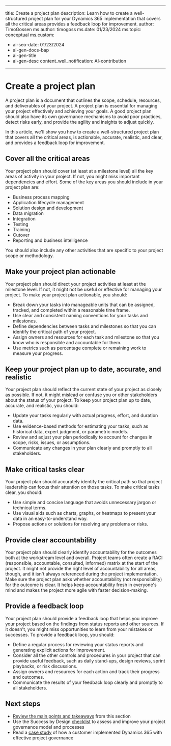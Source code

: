 ﻿---

title: Create a project plan
description: Learn how to create a well-structured project plan for your Dynamics 365 implementation that covers all the critical areas provides a feedback loop for improvement.
author: TimoGossen
ms.author: timogoss
ms.date: 01/23/2024
ms.topic: conceptual
ms.custom:
  - ai-seo-date: 01/23/2024
  - ai-gen-docs-bap
  - ai-gen-title
  - ai-gen-desc
content_well_notification: AI-contribution
---

# Create a project plan

A project plan is a document that outlines the scope, schedule, resources, and deliverables of your project. A project plan is essential for managing your project effectively and achieving your goals. A good project plan should also have its own governance mechanisms to avoid poor practices, detect risks early, and provide the agility and insights to adjust quickly.

In this article, we'll show you how to create a well-structured project plan that covers all the critical areas, is actionable, accurate, realistic, and clear, and provides a feedback loop for improvement.

## Cover all the critical areas

Your project plan should cover (at least at a milestone level) all the key areas of activity in your project. If not, you might miss important dependencies and effort. Some of the key areas you should include in your project plan are:

- Business process mapping
- Application lifecycle management
- Solution design and development
- Data migration
- Integration
- Testing
- Training
- Cutover
- Reporting and business intelligence

You should also include any other activities that are specific to your project scope or methodology.

## Make your project plan actionable

Your project plan should direct your project activities at least at the milestone level. If not, it might not be useful or effective for managing your project. To make your project plan actionable, you should:

- Break down your tasks into manageable units that can be assigned, tracked, and completed within a reasonable time frame.
- Use clear and consistent naming conventions for your tasks and milestones.
- Define dependencies between tasks and milestones so that you can identify the critical path of your project.
- Assign owners and resources for each task and milestone so that you know who is responsible and accountable for them.
- Use metrics such as percentage complete or remaining work to measure your progress.

## Keep your project plan up to date, accurate, and realistic

Your project plan should reflect the current state of your project as closely as possible. If not, it might mislead or confuse you or other stakeholders about the status of your project. To keep your project plan up to date, accurate, and realistic, you should:

- Update your tasks regularly with actual progress, effort, and duration data.
- Use evidence-based methods for estimating your tasks, such as historical data, expert judgment, or parametric models.
- Review and adjust your plan periodically to account for changes in scope, risks, issues, or assumptions.
- Communicate any changes in your plan clearly and promptly to all stakeholders.

## Make critical tasks clear

Your project plan should accurately identify the critical path so that project leadership can focus their attention on those tasks. To make critical tasks clear, you should:

- Use simple and concise language that avoids unnecessary jargon or technical terms.
- Use visual aids such as charts, graphs, or heatmaps to present your data in an easy-to-understand way.
- Propose actions or solutions for resolving any problems or risks.

## Provide clear accountability

Your project plan should clearly identify accountability for the outcomes both at the workstream level and overall. Project teams often create a RACI (responsible, accountable, consulted, informed) matrix at the start of the project. It might not provide the right level of accountability for all areas, though, and it isn't always referenced during the project implementation. Make sure the project plan asks whether accountability (not responsibility) for the outcome is clear. It helps keep accountability fresh in everyone's mind and makes the project more agile with faster decision-making.

## Provide a feedback loop

Your project plan should provide a feedback loop that helps you improve your project based on the findings from status reports and other sources. If it doesn't, you might miss opportunities to learn from your mistakes or successes. To provide a feedback loop, you should:

- Define a regular process for reviewing your status reports and generating explicit actions for improvement.
- Consider all the other controls and procedures in your project that can provide useful feedback, such as daily stand-ups, design reviews, sprint playbacks, or risk discussions.
- Assign owners and resources for each action and track their progress and outcomes.
- Communicate the results of your feedback loop clearly and promptly to all stakeholders.

## Next steps

- [Review the main points and takeaways](project-governance-conclusion.md) from this section
- Use the Success by Design [checklist](project-governance-checklist.md) to assess and improve your project governance model
and processes
- Read a [case study](project-governance-case-study.md) of how a customer implemented Dynamics 365 with effective project governance
